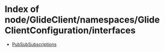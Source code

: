 # Index of node/GlideClient/namespaces/GlideClientConfiguration/interfaces

- [PubSubSubscriptions](/node/GlideClient/namespaces/GlideClientConfiguration/interfaces/PubSubSubscriptions/)